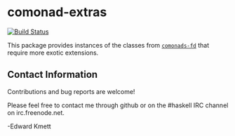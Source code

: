 comonad-extras
==============

[![Build Status](https://secure.travis-ci.org/ekmett/comonad-extras.png?branch=master)](http://travis-ci.org/ekmett/comonad-extras)

This package provides instances of the classes from [`comonads-fd`](https://github.com/ekmett/comonads-fd) that require more exotic extensions.

Contact Information
-------------------

Contributions and bug reports are welcome!

Please feel free to contact me through github or on the #haskell IRC channel on irc.freenode.net.

-Edward Kmett
